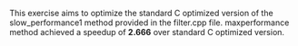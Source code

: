 This exercise aims to optimize the standard C optimized version of the slow_performance1 method provided in the filter.cpp file.
maxperformance method achieved a speedup of **2.666** over standard C optimized version.
